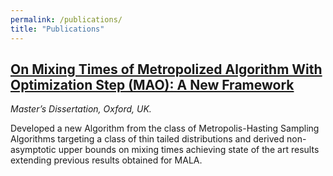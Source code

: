 ```yaml
---
permalink: /publications/
title: "Publications"
---
```


[On Mixing Times of Metropolized Algorithm With Optimization Step (MAO): A New Framework](https://arxiv.org/abs/2112.00565/)
------

<address>
Master’s Dissertation, Oxford, UK.
</address>

Developed a new Algorithm from the class of Metropolis-Hasting Sampling Algorithms targeting
a class of thin tailed distributions and derived non-asymptotic upper bounds on mixing times
achieving state of the art results extending previous results obtained for MALA.